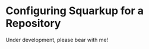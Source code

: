 # Configuring Squarkup for a Repository
<!-- #SQUARK live!
| dest = walkthrough/repo-config
-->

Under development, please bear with me!
<!-- TODO -->
